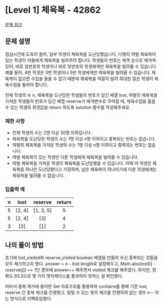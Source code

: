 # [Level 1] 체육복 - 42862
[문제 링크](https://school.programmers.co.kr/learn/courses/30/lessons/42862)

## 문제 설명
점심시간에 도둑이 들어, 일부 학생이 체육복을 도난당했습니다. 다행히 여벌 체육복이 있는 학생이 이들에게 체육복을 빌려주려 합니다. 학생들의 번호는 체격 순으로 매겨져 있어, 바로 앞번호의 학생이나 바로 뒷번호의 학생에게만 체육복을 빌려줄 수 있습니다. 예를 들어, 4번 학생은 3번 학생이나 5번 학생에게만 체육복을 빌려줄 수 있습니다. 체육복이 없으면 수업을 들을 수 없기 때문에 체육복을 적절히 빌려 최대한 많은 학생이 체육수업을 들어야 합니다.

전체 학생의 수 n, 체육복을 도난당한 학생들의 번호가 담긴 배열 lost, 여벌의 체육복을 가져온 학생들의 번호가 담긴 배열 reserve가 매개변수로 주어질 때, 체육수업을 들을 수 있는 학생의 최댓값을 return 하도록 solution 함수를 작성해주세요.

### 제한 사항
- 전체 학생의 수는 2명 이상 30명 이하입니다.
- 체육복을 도난당한 학생의 수는 1명 이상 n명 이하이고 중복되는 번호는 없습니다.
- 여벌의 체육복을 가져온 학생의 수는 1명 이상 n명 이하이고 중복되는 번호는 없습니다.
- 여벌 체육복이 있는 학생만 다른 학생에게 체육복을 빌려줄 수 있습니다.
- 여벌 체육복을 가져온 학생이 체육복을 도난당했을 수 있습니다. 이때 이 학생은 체육복을 하나만 도난당했다고 가정하며, 남은 체육복이 하나이기에 다른 학생에게는 체육복을 빌려줄 수 없습니다.

### 입출력 예

| n |  lost  |   reserve   |  return  |
|:-:|:------:|:-----------:|:--------:|
| 5 | [2, 4] |  [1, 3, 5]  |    5     |
| 5 | [2, 4] |     [3]     |    4     |
| 3 |  [3]   |     [1]     |    2     |

## 나의 풀이 방법
초기에 lost_visited와 reserve_visited boolean 배열을 만들어 우선 중복되는 것들을 모두 체크하고자 했다.
answer = n - lost.length로 설정해두고, Math.abs(lost[i] - reserve[j]) == 1인 경우에 answer++ 해주면서 visited 체크를 해주었다.
하지만, 정확도 93.3으로 몇 가지 엣지케이스를 통과하지 못하는 걸 확인했다.


따라서 중복 제거에 용이한 Set 자료구조를 활용하여 contains를 통해 기존 lost, reserve 간 중복 체크를 진행했고, 빌릴 수 있는 옷의 체크를 진행하여 없는 경우 n-- 하는 방식으로 리팩토링했다.